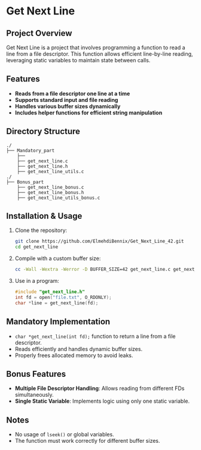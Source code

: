 # Get Next Line

## Project Overview
Get Next Line is a project that involves programming a function to read a line from a file descriptor. This function allows efficient line-by-line reading, leveraging static variables to maintain state between calls.

## Features
- **Reads from a file descriptor one line at a time**
- **Supports standard input and file reading**
- **Handles various buffer sizes dynamically**
- **Includes helper functions for efficient string manipulation**

## Directory Structure
```
./
├── Mandatory_part
    ├──
    ├── get_next_line.c
    ├── get_next_line.h
    ├── get_next_line_utils.c
./
├── Bonus_part
    ├── get_next_line_bonus.c
    ├── get_next_line_bonus.h
    ├── get_next_line_utils_bonus.c
```

## Installation & Usage
1. Clone the repository:
   ```sh
   git clone https://github.com/ElmehdiBennix/Get_Next_Line_42.git
   cd get_next_line
   ```
2. Compile with a custom buffer size:
   ```sh
   cc -Wall -Wextra -Werror -D BUFFER_SIZE=42 get_next_line.c get_next_line_utils.c -o gnl_test
   ```
3. Use in a program:
   ```c
   #include "get_next_line.h"
   int fd = open("file.txt", O_RDONLY);
   char *line = get_next_line(fd);
   ```

## Mandatory Implementation
- `char *get_next_line(int fd);` function to return a line from a file descriptor.
- Reads efficiently and handles dynamic buffer sizes.
- Properly frees allocated memory to avoid leaks.

## Bonus Features
- **Multiple File Descriptor Handling**: Allows reading from different FDs simultaneously.
- **Single Static Variable**: Implements logic using only one static variable.

## Notes
- No usage of `lseek()` or global variables.
- The function must work correctly for different buffer sizes.

